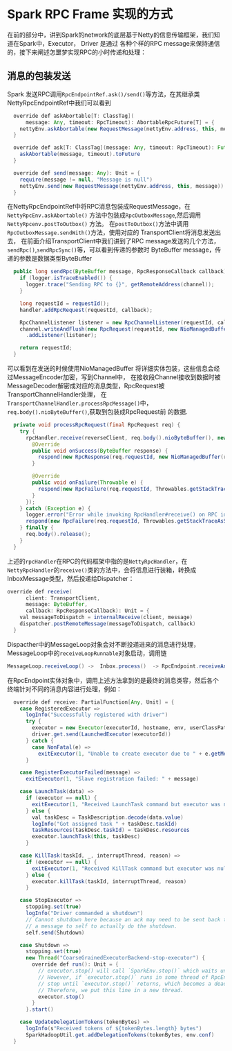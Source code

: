 
# Spark RPC Frame 实现的方式
在前的部分中，讲到Spark的network的底层基于Netty的信息传输框架，我们知道在Spark中，Executor， Driver 是通过
各种个样的RPC message来保持通信的，接下来阐述怎噩梦实现RPC的小时传递和处理：

## 消息的包装发送
Spark 发送RPC调用`RpcEndpointRef.ask()/send()`等方法，在其继承类NettyRpcEndpointRef中我们可以看到
```java
  override def askAbortable[T: ClassTag](
      message: Any, timeout: RpcTimeout): AbortableRpcFuture[T] = {
    nettyEnv.askAbortable(new RequestMessage(nettyEnv.address, this, message), timeout)
  }

  override def ask[T: ClassTag](message: Any, timeout: RpcTimeout): Future[T] = {
    askAbortable(message, timeout).toFuture
  }

  override def send(message: Any): Unit = {
    require(message != null, "Message is null")
    nettyEnv.send(new RequestMessage(nettyEnv.address, this, message))
  }
```
在NettyRpcEndpointRef中将RPC消息包装成RequestMessage，在`NettyRpcEnv.askAbortable()`
方法中包装成`RpcOutboxMessage`,然后调用`NettyRpcenv.postToOutbox()` 方法。
在`postToOutbox()`方法中调用`RpcOutboxMessage.sendWith()`方法，使用对应的
TransportClient将消息发送出去， 在前面介绍TransportClient中我们讲到了RPC message发送的几个方法， `sendRpc()`,`sendRpcSync()`等，可以看到传递的参数时
ByteBuffer message，传递的参数是数据类型ByteBuffer
```java
  public long sendRpc(ByteBuffer message, RpcResponseCallback callback) {
    if (logger.isTraceEnabled()) {
      logger.trace("Sending RPC to {}", getRemoteAddress(channel));
    }

    long requestId = requestId();
    handler.addRpcRequest(requestId, callback);

    RpcChannelListener listener = new RpcChannelListener(requestId, callback);
    channel.writeAndFlush(new RpcRequest(requestId, new NioManagedBuffer(message)))
      .addListener(listener);

    return requestId;
  }
```
可以看到在发送的时候使用NioManagedBuffer 将详细实体包装，这些信息会经过MessageEncoder加密，写到Channel中，
在接收段Channel接收到数据时被MessageDecoder解密成对应的消息类型，RpcRequest被TransportChannelHandler处理，
在`TransportChannelHandler.processRpcMessage()`中，`req.body().nioByteBuffer()`,获取到包装成RpcRequest前
的数据.
```java
  private void processRpcRequest(final RpcRequest req) {
    try {
      rpcHandler.receive(reverseClient, req.body().nioByteBuffer(), new RpcResponseCallback() {
        @Override
        public void onSuccess(ByteBuffer response) {
          respond(new RpcResponse(req.requestId, new NioManagedBuffer(response)));
        }

        @Override
        public void onFailure(Throwable e) {
          respond(new RpcFailure(req.requestId, Throwables.getStackTraceAsString(e)));
        }
      });
    } catch (Exception e) {
      logger.error("Error while invoking RpcHandler#receive() on RPC id " + req.requestId, e);
      respond(new RpcFailure(req.requestId, Throwables.getStackTraceAsString(e)));
    } finally {
      req.body().release();
    }
  }
```
上述的`rpcHandler`在RPC的代码框架中指的是`NettyRpcHandler`，在`NettyRpcHandler`的`receive()`类的方法中，会将信息进行装箱，转换成
InboxMessage类型，然后投递给Dispatcher：

```java
override def receive(
      client: TransportClient,
      message: ByteBuffer,
      callback: RpcResponseCallback): Unit = {
    val messageToDispatch = internalReceive(client, message)
    dispatcher.postRemoteMessage(messageToDispatch, callback)
  }
```
Dispacther中的MessageLoop对象会对不断投递进来的消息进行处理，MessageLoop中的`receiveLoopRunnable`对象启动，调用链
 ```java
 MessageLoop.receiveLoop() ->  Inbox.process()  -> RpcEndpoint.receiveAndReply()/receive()
```
在RpcEndpoint实体对象中，调用上述方法拿到的是最终的消息类容，然后各个终端针对不同的消息内容进行处理，例如：
```java
  override def receive: PartialFunction[Any, Unit] = {
    case RegisteredExecutor =>
      logInfo("Successfully registered with driver")
      try {
        executor = new Executor(executorId, hostname, env, userClassPath, isLocal = false)
        driver.get.send(LaunchedExecutor(executorId))
      } catch {
        case NonFatal(e) =>
          exitExecutor(1, "Unable to create executor due to " + e.getMessage, e)
      }

    case RegisterExecutorFailed(message) =>
      exitExecutor(1, "Slave registration failed: " + message)

    case LaunchTask(data) =>
      if (executor == null) {
        exitExecutor(1, "Received LaunchTask command but executor was null")
      } else {
        val taskDesc = TaskDescription.decode(data.value)
        logInfo("Got assigned task " + taskDesc.taskId)
        taskResources(taskDesc.taskId) = taskDesc.resources
        executor.launchTask(this, taskDesc)
      }

    case KillTask(taskId, _, interruptThread, reason) =>
      if (executor == null) {
        exitExecutor(1, "Received KillTask command but executor was null")
      } else {
        executor.killTask(taskId, interruptThread, reason)
      }

    case StopExecutor =>
      stopping.set(true)
      logInfo("Driver commanded a shutdown")
      // Cannot shutdown here because an ack may need to be sent back to the caller. So send
      // a message to self to actually do the shutdown.
      self.send(Shutdown)

    case Shutdown =>
      stopping.set(true)
      new Thread("CoarseGrainedExecutorBackend-stop-executor") {
        override def run(): Unit = {
          // executor.stop() will call `SparkEnv.stop()` which waits until RpcEnv stops totally.
          // However, if `executor.stop()` runs in some thread of RpcEnv, RpcEnv won't be able to
          // stop until `executor.stop()` returns, which becomes a dead-lock (See SPARK-14180).
          // Therefore, we put this line in a new thread.
          executor.stop()
        }
      }.start()

    case UpdateDelegationTokens(tokenBytes) =>
      logInfo(s"Received tokens of ${tokenBytes.length} bytes")
      SparkHadoopUtil.get.addDelegationTokens(tokenBytes, env.conf)
  }
```